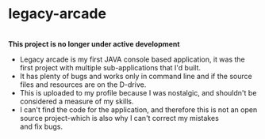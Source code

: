 # legacy-arcade
<br/>
<strong>This project is no longer under active development</strong>
<br>

- Legacy arcade is my first JAVA console based application, it was the first project with multiple sub-applications that I'd built.<br>
- It has plenty of bugs and works only in command line and if the source files and resources are on the D-drive.<br>
- This is uploaded to my profile because I was nostalgic, and shouldn't be considered a measure of my skills.<br>
- I can't find the code for the application, and therefore this is not an open source project-which is also why I can't correct my mistakes <br> and fix bugs.<br>
